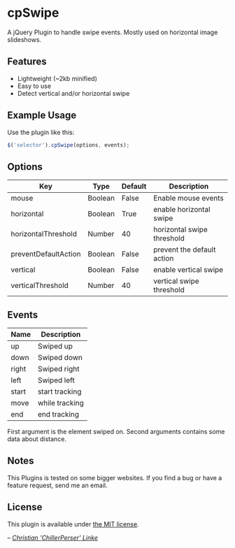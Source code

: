 # cpSwipe
A jQuery Plugin to handle swipe events. Mostly used on horizontal image slideshows.

## Features
* Lightweight (~2kb minified)
* Easy to use
* Detect vertical and/or horizontal swipe

## Example Usage
Use the plugin like this:

```js
$('selector').cpSwipe(options, events);
```

## Options

Key | Type | Default | Description
----|------|---------|------------
mouse | Boolean | False | Enable mouse events
horizontal | Boolean | True | enable horizontal swipe
horizontalThreshold | Number | 40 | horizontal swipe threshold
preventDefaultAction | Boolean | False | prevent the default action
vertical | Boolean | False | enable vertical swipe
verticalThreshold | Number | 40 | vertical swipe threshold

## Events

Name | Description
-----|------------
up | Swiped up
down | Swiped down
right | Swiped right
left | Swiped left
start | start tracking
move | while tracking
end | end tracking

First argument is the element swiped on. Second arguments contains some data about distance.

## Notes
This Plugins is tested on some bigger websites. If you find a bug or have a feature request, send me an email.

## License
This plugin is available under [the MIT license](https://opensource.org/licenses/mit-license.php).

_– [Christian 'ChillerPerser' Linke](http://christianlinke.info)_